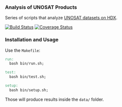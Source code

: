 ### Analysis of UNOSAT Products
Series of scripts that analyze [UNOSAT datasets on HDX](https://data.hdx.rwlabs.org/organization/un-operational-satellite-appplications-programme-unosat?sort=metadata_modified+desc).

[![Build Status](https://travis-ci.org/luiscape/unosat-product-scraper-analysis.svg)](https://travis-ci.org/luiscape/unosat-product-scraper-analysis) [![Coverage Status](https://coveralls.io/repos/luiscape/unosat-product-scraper-analysis/badge.svg?branch=master&service=github)](https://coveralls.io/github/luiscape/unosat-product-scraper-analysis?branch=master)

### Installation and Usage
Use the `Makefile`:

```makefile
run:
  bash bin/run.sh;

test:
  bash bin/test.sh;

setup:
  bash bin/setup.sh;
```

Those will produce results inside the `data/` folder.
